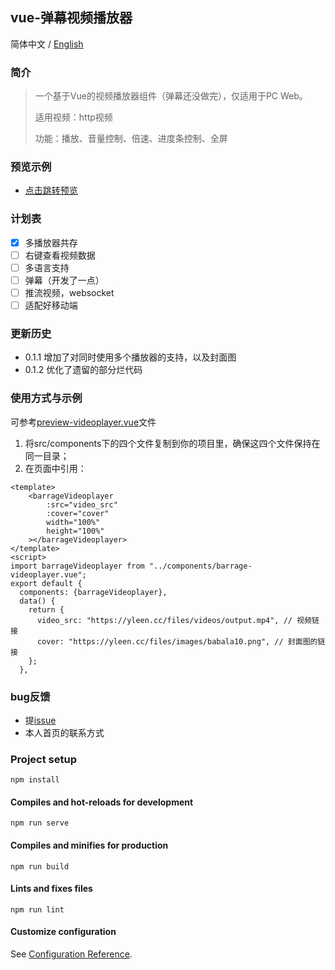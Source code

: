 ## vue-弹幕视频播放器
简体中文 / [English](https://github.com/yleencc/vue-barrage-videoplayer/blob/master/README_EN.md) 
### 简介
> 一个基于Vue的视频播放器组件（弹幕还没做完），仅适用于PC Web。
>
> 适用视频：http视频
>
> 功能：播放、音量控制、倍速、进度条控制、全屏

### 预览示例
- [点击跳转预览](https://yleen.cc/files/works/barrage-video-player/)

### 计划表
- [X] 多播放器共存
- [ ] 右键查看视频数据
- [ ] 多语言支持
- [ ] 弹幕（开发了一点）
- [ ] 推流视频，websocket
- [ ] 适配好移动端

### 更新历史
- 0.1.1 增加了对同时使用多个播放器的支持，以及封面图
- 0.1.2 优化了遗留的部分烂代码

### 使用方式与示例
可参考[preview-videoplayer.vue](https://github.com/yleencc/vue-barrage-videoplayer/blob/master/src/views/preview-videoplayer.vue)文件
1. 将src/components下的四个文件复制到你的项目里，确保这四个文件保持在同一目录；
2. 在页面中引用：
``` vue
<template>
    <barrageVideoplayer
        :src="video_src"
        :cover="cover"
        width="100%"
        height="100%"
    ></barrageVideoplayer>
</template>
<script>
import barrageVideoplayer from "../components/barrage-videoplayer.vue";
export default {
  components: {barrageVideoplayer},
  data() {
    return {
      video_src: "https://yleen.cc/files/videos/output.mp4", // 视频链接
      cover: "https://yleen.cc/files/images/babala10.png", // 封面图的链接
    };
  },
```

### bug反馈
- 提[issue](https://github.com/yleencc/vue-barrage-videoplayer/issues)
- 本人首页的联系方式

### Project setup
```
npm install
```

#### Compiles and hot-reloads for development
```
npm run serve
```

#### Compiles and minifies for production
```
npm run build
```

#### Lints and fixes files
```
npm run lint
```

#### Customize configuration
See [Configuration Reference](https://cli.vuejs.org/config/).
